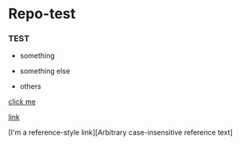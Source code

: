 # Repo-test

### TEST

* something

- something else
+ others


[click me](https://www.google.com)

[link](http://www.reddit.com)

[I'm a reference-style link][Arbitrary case-insensitive reference text]
